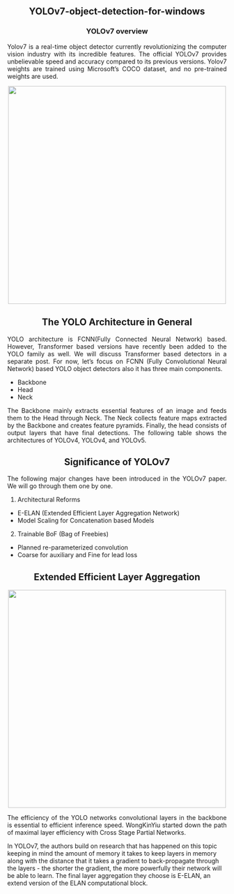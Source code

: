 <h2 align="center">YOLOv7-object-detection-for-windows</h2>


<h3 align="center"> YOLOv7 overview</h3>

<p style= 'text-align: justify;'> Yolov7 is a real-time object detector currently revolutionizing the computer vision industry with its incredible features. The official YOLOv7 provides unbelievable speed and accuracy compared to its previous versions. Yolov7 weights are trained using Microsoft’s COCO dataset, and no pre-trained weights are used.</p>


<p align="center">
  <img width="500" src="https://user-images.githubusercontent.com/111018114/184376228-f9210943-267a-4d54-aa2e-adadbd35b67b.png">
</p> 

<h2 align="center">The YOLO Architecture in General</h2>

<p style= 'text-align: justify;'> YOLO architecture is FCNN(Fully Connected Neural Network) based. However, Transformer based versions have recently been added to the YOLO family as well. We will discuss Transformer based detectors in a separate post. For now, let’s focus on FCNN (Fully Convolutional Neural Network) based YOLO object detectors also it has three main components. 

* Backbone
* Head 
* Neck
</p>

<p style= 'text-align: justify;'> The Backbone mainly extracts essential features of an image and feeds them to the Head through Neck. The Neck collects feature maps extracted by the Backbone and creates feature pyramids. Finally, the head consists of output layers that have final detections. The following table shows the architectures of YOLOv4, YOLOv4, and YOLOv5. </p>


<h2 align="center">Significance of YOLOv7</h2>

<p style= 'text-align: justify;'> The following major changes have been introduced in the YOLOv7 paper. We will go through them one by one.
  
1. Architectural Reforms
  * E-ELAN (Extended Efficient Layer Aggregation Network)
  * Model Scaling for Concatenation based Models 
2. Trainable BoF (Bag of Freebies)
  * Planned re-parameterized convolution
  * Coarse for auxiliary and Fine for lead loss
  
</p>

<h2 align="center">Extended Efficient Layer Aggregation</h2>

<p align="center">
  <img width="500" src="https://user-images.githubusercontent.com/111018114/184383416-d5eec9c7-ac70-4c69-816b-8b4d2cfc2bf2.png">
</p> 

<p style= 'text-align: justify;'> The efficiency of the YOLO networks convolutional layers in the backbone is essential to efficient inference speed. WongKinYiu started down the path of maximal layer efficiency with Cross Stage Partial Networks.

In YOLOv7, the authors build on research that has happened on this topic keeping in mind the amount of memory it takes to keep layers in memory along with the distance that it takes a gradient to back-propagate through the layers - the shorter the gradient, the more powerfully their network will be able to learn. The final layer aggregation they choose is E-ELAN, an extend version of the ELAN computational block.
  
  </p>





